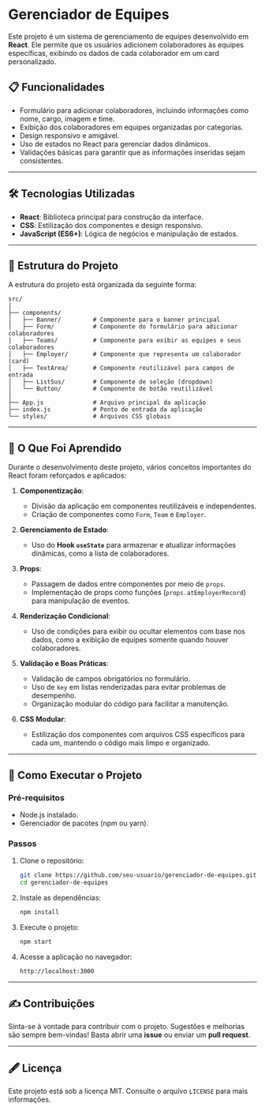 # Gerenciador de Equipes

Este projeto é um sistema de gerenciamento de equipes desenvolvido em **React**. Ele permite que os usuários adicionem colaboradores às equipes específicas, exibindo os dados de cada colaborador em um card personalizado.

## 📋 Funcionalidades

- Formulário para adicionar colaboradores, incluindo informações como nome, cargo, imagem e time.
- Exibição dos colaboradores em equipes organizadas por categorias.
- Design responsivo e amigável.
- Uso de estados no React para gerenciar dados dinâmicos.
- Validações básicas para garantir que as informações inseridas sejam consistentes.

---

## 🛠️ Tecnologias Utilizadas

- **React**: Biblioteca principal para construção da interface.
- **CSS**: Estilização dos componentes e design responsivo.
- **JavaScript (ES6+)**: Lógica de negócios e manipulação de estados.

---

## 📂 Estrutura do Projeto

A estrutura do projeto está organizada da seguinte forma:

```
src/
│
├── components/
│   ├── Banner/         # Componente para o banner principal
│   ├── Form/           # Componente do formulário para adicionar colaboradores
│   ├── Teams/          # Componente para exibir as equipes e seus colaboradores
│   ├── Employer/       # Componente que representa um colaborador (card)
│   ├── TextArea/       # Componente reutilizável para campos de entrada
│   ├── ListSus/        # Componente de seleção (dropdown)
│   └── Button/         # Componente de botão reutilizável
│
├── App.js              # Arquivo principal da aplicação
├── index.js            # Ponto de entrada da aplicação
└── styles/             # Arquivos CSS globais
```

---

## 🧐 O Que Foi Aprendido

Durante o desenvolvimento deste projeto, vários conceitos importantes do React foram reforçados e aplicados:

1. **Componentização**:
   - Divisão da aplicação em componentes reutilizáveis e independentes.
   - Criação de componentes como `Form`, `Team` e `Employer`.

2. **Gerenciamento de Estado**:
   - Uso do **Hook `useState`** para armazenar e atualizar informações dinâmicas, como a lista de colaboradores.

3. **Props**:
   - Passagem de dados entre componentes por meio de `props`.
   - Implementação de props como funções (`props.atEmployerRecord`) para manipulação de eventos.

4. **Renderização Condicional**:
   - Uso de condições para exibir ou ocultar elementos com base nos dados, como a exibição de equipes somente quando houver colaboradores.

5. **Validação e Boas Práticas**:
   - Validação de campos obrigatórios no formulário.
   - Uso de `key` em listas renderizadas para evitar problemas de desempenho.
   - Organização modular do código para facilitar a manutenção.

6. **CSS Modular**:
   - Estilização dos componentes com arquivos CSS específicos para cada um, mantendo o código mais limpo e organizado.

---

## 🚀 Como Executar o Projeto

### Pré-requisitos
- Node.js instalado.
- Gerenciador de pacotes (npm ou yarn).

### Passos
1. Clone o repositório:
   ```bash
   git clone https://github.com/seu-usuario/gerenciador-de-equipes.git
   cd gerenciador-de-equipes
   ```

2. Instale as dependências:
   ```bash
   npm install
   ```

3. Execute o projeto:
   ```bash
   npm start
   ```

4. Acesse a aplicação no navegador:
   ```
   http://localhost:3000
   ```

---

## ✍️ Contribuições

Sinta-se à vontade para contribuir com o projeto. Sugestões e melhorias são sempre bem-vindas! Basta abrir uma **issue** ou enviar um **pull request**.

---

## 🖋️ Licença

Este projeto está sob a licença MIT. Consulte o arquivo `LICENSE` para mais informações.

